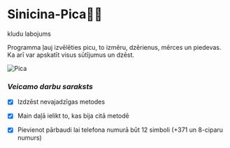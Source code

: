 # Sinicina-Pica:cook:
kludu labojums

Programma ļauj izvēlēties picu, to izmēru, dzērienus, mērces un piedevas. Ka arī var apskatīt visus sūtījumus un dzēst.

![Pica](https://user-images.githubusercontent.com/129928532/231411458-66d6937b-b51f-4d6f-b8b0-ed9dda677cc1.png)

### *Veicamo darbu saraksts*
- [x] Izdzēst nevajadzīgas metodes
- [x] Main daļā ielikt to, kas bija citā metodē
- [x] Pievienot pārbaudi lai telefona numurā būt 12 simboli (+371 un 8-ciparu numurs) 


